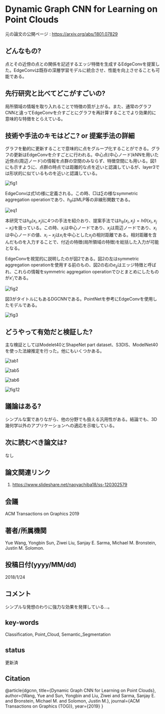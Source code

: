 # Dynamic Graph CNN for Learning on Point Clouds

元の論文の公開ページ : https://arxiv.org/abs/1801.07829

## どんなもの?
点とその近傍の点との関係を記述するエッジ特徴を生成するEdgeConvを提案した。EdgeConvは既存の深層学習モデルに統合させ、性能を向上させることも可能である。

## 先行研究と比べてどこがすごいの?
局所領域の情報を取り入れることで特徴の質が上がる。また、通常のグラフCNNと違ってEdgeConvを介すごとにグラフを再計算することでより効果的に意味的な特徴をとらえている。

## 技術や手法のキモはどこ? or 提案手法の詳細
グラフを動的に更新することで意味的に点をグループ化することができる。グラフの更新はEdgeConvを介すごとに行われる。中心点(中心ノード)kNNを用いた近傍点(周辺ノード)の情報を点群の空間のみならず、特徴空間にも用いる。図1にも示すように、点群の時点では距離的な点を近いと認識しているが、layer3では形状的に似ているものを近いと認識している。

![fig1](img/DGCfLoPC/fig1.png)

EdgeConvは式1の様に定義される。この時、□は$\sum$の様なsymmetric aggregation operationであり、$h_ \theta$はMLP等の非線形関数である。

![eq1](img/DGCfLoPC/eq1.png)

本研究では$h_ \theta(x_ i,x_ j)$に4つの手法を紹介おり、提案手法では$h_ \theta(x_ i, x_ j) = hΘ(x_ i, x_ j-x_ i)$を扱っている。この時、$x_ i$は中心ノードであり、$x_ j$は周辺ノードであり、$x_ i$は中心ノードの値、$x_ i - x_ j$は$x_ i$を中心とした$x_ j$の相対距離である。相対距離を含んだものを入力することで、付近の特徴(局所領域の特徴)を総括した入力が可能となる。

EdgeConvを視覚的に説明したのが図2である。図2の左はsymmetric aggregation operationを使用する前のもの、図2の右の$e_ {ij}$はエッジ特徴と呼ばれ、これらの情報をsymmetric aggregation operationでひとまとめにしたものが$x'_ i$である。

![fig2](img/DGCfLoPC/fig2.png)

図3がタイトルにもあるDGCNNである。PointNetを参考にEdgeConvを使用したモデルである。

![fig3](img/DGCfLoPC/fig3.png)

## どうやって有効だと検証した?
主な検証としてはModelet40とShapeNet part dataset、S3DIS、ModelNet40を使った法線推定を行った。他にもいくつかある。

![tab1](img/DGCfLoPC/tab1.png)

![tab5](img/DGCfLoPC/tab5.png)

![tab6](img/DGCfLoPC/tab6.png)

![fig12](img/DGCfLoPC/fig12.png)

## 議論はある?
シンプルな案でありながら、他の分野でも扱える汎用性がある。結論でも、3D幾何学以外のアプリケーションへの適応を示唆している。

## 次に読むべき論文は?
なし

## 論文関連リンク
1. https://www.slideshare.net/naoyachiba18/ss-120302579

## 会議
ACM Transactions on Graphics 2019

## 著者/所属機関
Yue Wang, Yongbin Sun, Ziwei Liu, Sanjay E. Sarma, Michael M. Bronstein, Justin M. Solomon.

## 投稿日付(yyyy/MM/dd)
2018/1/24

## コメント
シンプルな発想のわりに強力な効果を発揮している...。

## key-words
Classification, Point_Cloud, Semantic_Segmentation

## status
更新済

## Citation
@article{dgcnn,
  title={Dynamic Graph CNN for Learning on Point Clouds},
  author={Wang, Yue and Sun, Yongbin and Liu, Ziwei and Sarma, Sanjay E. and Bronstein, Michael M. and Solomon, Justin M.},
  journal={ACM Transactions on Graphics (TOG)},
  year={2019}
}